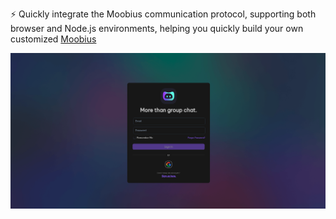 ⚡️ Quickly integrate the Moobius communication protocol, supporting both browser and Node.js environments, helping you quickly build your own customized [Moobius](https://moobius.net/login)

![login](../../static/img/img-2.png)
